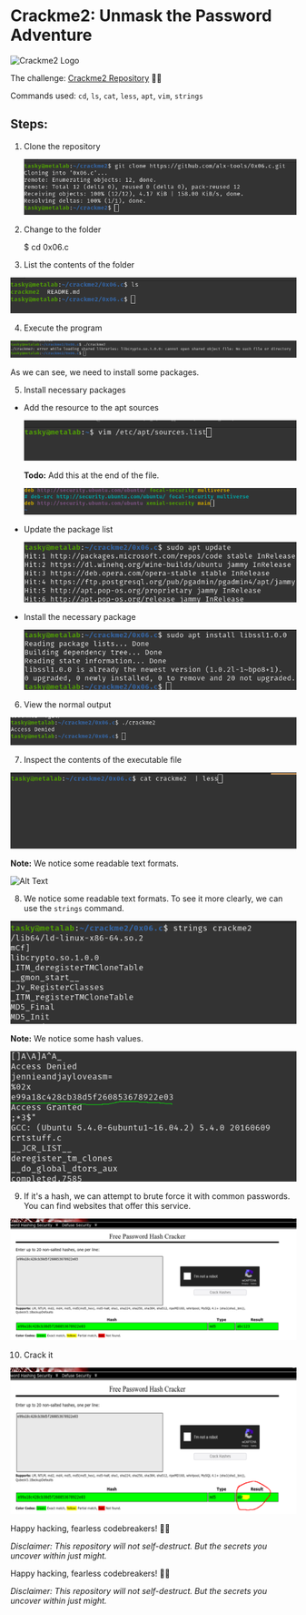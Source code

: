 # Crackme2: Unmask the Password Adventure

![Crackme2 Logo](crackme2_logo.png)

The challenge: [Crackme2 Repository](https://github.com/alx-tools/0x06.c) 🏴‍☠️

Commands used: `cd`, `ls`, `cat`, `less`, `apt`, `vim`, `strings`

## Steps:

1. Clone the repository

   ![Alt Text](https://github.com/be-great/crackme2/blob/main/crackme2_images/Screenshot%20from%202023-09-26%2017-25-38.png)

2. Change to the folder

   $ cd 0x06.c

3. List the contents of the folder

![Alt Text](https://github.com/be-great/crackme2/blob/main/crackme2_images/Screenshot%20from%202023-09-26%2017-25-55.png)

4. Execute the program

![Alt Text](https://github.com/be-great/crackme2/blob/main/crackme2_images/Screenshot%20from%202023-09-26%2017-26-18.png)

As we can see, we need to install some packages.

5. Install necessary packages

- Add the resource to the apt sources

  ![Alt Text](https://github.com/be-great/crackme2/blob/main/crackme2_images/Screenshot%20from%202023-09-26%2018-25-46.png)

  **Todo:** Add this at the end of the file.

  ![Alt Text](https://github.com/be-great/crackme2/blob/main/crackme2_images/Screenshot%20from%202023-09-26%2017-46-10.png)

- Update the package list

  ![Alt Text](https://github.com/be-great/crackme2/blob/main/crackme2_images/Screenshot%20from%202023-09-26%2018-36-16.png)

- Install the necessary package

  ![Alt Text](https://github.com/be-great/crackme2/blob/main/crackme2_images/Screenshot%20from%202023-09-26%2018-36-24.png)

6. View the normal output

![Alt Text](https://github.com/be-great/crackme2/blob/main/crackme2_images/Screenshot%20from%202023-09-26%2017-56-06.png)

7. Inspect the contents of the executable file

![Alt Text](https://github.com/be-great/crackme2/blob/main/crackme2_images/Screenshot%20from%202023-09-26%2017-57-18.png)

**Note:** We notice some readable text formats.

![Alt Text](https://github.com/be-great/crackme2/blob/main/crackme2_images/Screenshot%20from%202023-09-26%2017-57-1.png)

8. We notice some readable text formats. To see it more clearly, we can use the `strings` command.

![Alt Text](https://github.com/be-great/crackme2/blob/main/crackme2_images/Screenshot%20from%202023-09-26%2018-49-48.png)

**Note:** We notice some hash values.

![Alt Text](https://github.com/be-great/crackme2/blob/main/crackme2_images/the_hash)

9. If it's a hash, we can attempt to brute force it with common passwords. You can find websites that offer this service.

![Alt Text](https://github.com/be-great/crackme2/blob/main/crackme2_images/Screenshot%20from%202023-09-26%2018-00-00.png)

10. Crack it

 ![Alt Text](https://github.com/be-great/crackme2/blob/main/crackme2_images/crackit)

Happy hacking, fearless codebreakers! 🏴‍☠️

*Disclaimer: This repository will not self-destruct. But the secrets you uncover within just might.*

    

Happy hacking, fearless codebreakers! 🏴‍☠️

*Disclaimer: This repository will not self-destruct. But the secrets you uncover within just might.*
